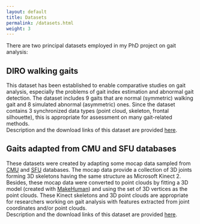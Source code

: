 ```yaml
---
layout: default
title: Datasets
permalink: /datasets.html
weight: 3
---
```


There are two principal datasets employed in my PhD project on gait analysis:

## DIRO walking gaits

This dataset has been established to enable comparative studies on gait analysis, especially the problems of gait index estimation and abnormal gait detection.
The dataset includes 9 gaits that are normal (symmetric) walking gait and 8 simulated abnormal (asymmetric) ones.
Since the dataset contains 3 synchronized data types (point cloud, skeleton, frontal silhouette), this is appropriate for assessment on many gait-related methods.  
Description and the download links of this dataset are provided [here](http://www-labs.iro.umontreal.ca/~labimage/GaitDataset/).

## Gaits adapted from CMU and SFU databases

These datasets were created by adapting some mocap data sampled from [CMU](http://mocap.cs.cmu.edu/) and [SFU](http://mocap.cs.sfu.ca/) databases.
The mocap data provide a collection of 3D joints forming 3D skeletons having the same structure as Microsoft Kinect 2.
Besides, these mocap data were converted to point clouds by fitting a 3D model (created with [MakeHuman](http://www.makehumancommunity.org/)) and using the set of 3D vertices as the point clouds.
These Kinect skeletons and 3D point clouds are appropriate for researchers working on gait analysis with features extracted from  joint coordinates and/or point clouds.  
Description and the download links of this dataset are provided [here](http://www-labs.iro.umontreal.ca/~labimage/AdditionalGaitSets/).
